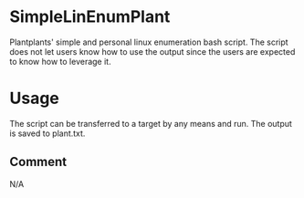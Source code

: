 # SimpleLinEnumPlant
Plantplants' simple and personal linux enumeration bash script.
The script does not let users know how to use the output since the users are expected to know how to leverage it.

# Usage
The script can be transferred to a target by any means and run. The output is saved to plant.txt.

## Comment
N/A
